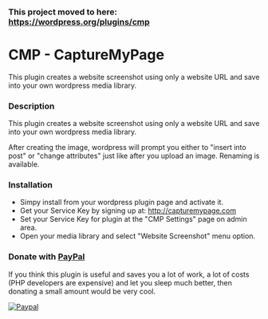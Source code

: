 ### This project moved to here: https://wordpress.org/plugins/cmp

CMP - CaptureMyPage
===================

This plugin creates a website screenshot using only a website URL and save into your own wordpress media library.

### Description

This plugin creates a website screenshot using only a website URL and save into your own wordpress media library.

After creating the image, wordpress will prompt you either to "insert into post" or "change attributes" just like after you upload an image. Renaming is available.

### Installation

- Simpy install from your wordpress plugin page and activate it.
- Get your Service Key by signing up at: http://capturemypage.com
- Set your Service Key for plugin at the "CMP Settings" page on admin area.
- Open your media library and select "Website Screenshot" menu option.

### Donate with [PayPal](https://www.paypal.com/cgi-bin/webscr?cmd=_s-xclick&hosted_button_id=PQYDBAMQ3D2UG)

If you think this plugin is useful and saves you a lot of work, a lot of costs (PHP developers are expensive) and let you sleep much better, then donating a small amount would be very cool.

[![Paypal](https://www.paypalobjects.com/en_US/i/btn/btn_donateCC_LG.gif)](https://www.paypal.com/cgi-bin/webscr?cmd=_s-xclick&hosted_button_id=PQYDBAMQ3D2UG)
